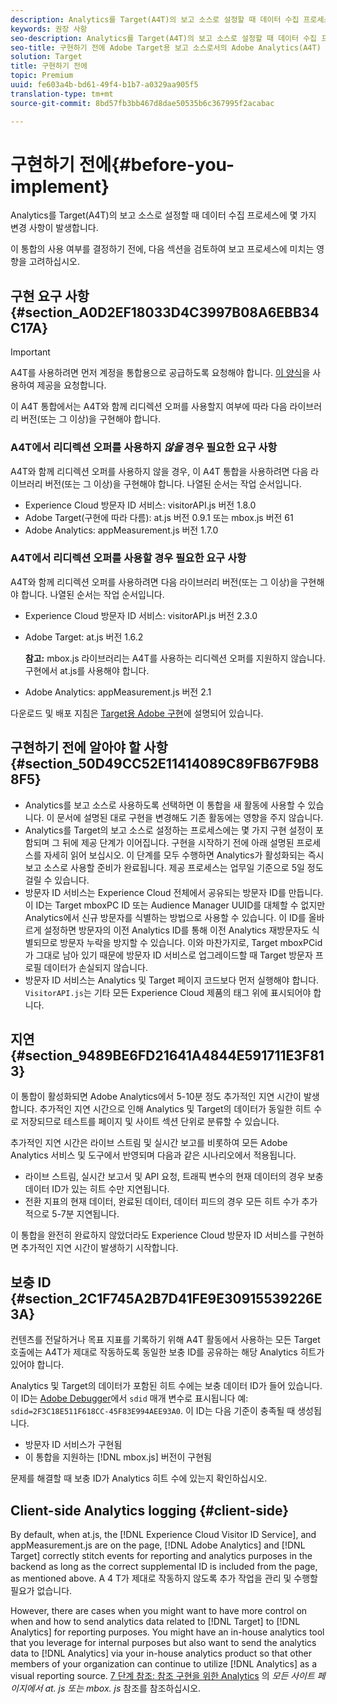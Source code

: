 ```yaml
---
description: Analytics를 Target(A4T)의 보고 소스로 설정할 때 데이터 수집 프로세스에 몇 가지 변경 사항이 발생합니다.
keywords: 권장 사항
seo-description: Analytics를 Target(A4T)의 보고 소스로 설정할 때 데이터 수집 프로세스에 몇 가지 변경 사항이 발생합니다.
seo-title: 구현하기 전에 Adobe Target용 보고 소스로서의 Adobe Analytics(A4T)
solution: Target
title: 구현하기 전에
topic: Premium
uuid: fe603a4b-bd61-49f4-b1b7-a0329aa905f5
translation-type: tm+mt
source-git-commit: 8bd57fb3bb467d8dae50535b6c367995f2acabac

---
```



# 구현하기 전에{#before-you-implement}

Analytics를 Target(A4T)의 보고 소스로 설정할 때 데이터 수집 프로세스에 몇 가지 변경 사항이 발생합니다.

이 통합의 사용 여부를 결정하기 전에, 다음 섹션을 검토하여 보고 프로세스에 미치는 영향을 고려하십시오.

## 구현 요구 사항 {#section_A0D2EF18033D4C3997B08A6EBB34C17A}

>[!IMPORTANT]
>
>A4T를 사용하려면 먼저 계정을 통합용으로 공급하도록 요청해야 합니다. [이 양식](https://www.adobe.com/go/audiences)을 사용하여 제공을 요청합니다.

이 A4T 통합에서는 A4T와 함께 리디렉션 오퍼를 사용할지 여부에 따라 다음 라이브러리 버전(또는 그 이상)을 구현해야 합니다.

### A4T에서 리디렉션 오퍼를 사용하지 *않을* 경우 필요한 요구 사항

A4T와 함께 리디렉션 오퍼를 사용하지 않을 경우, 이 A4T 통합을 사용하려면 다음 라이브러리 버전(또는 그 이상)을 구현해야 합니다. 나열된 순서는 작업 순서입니다.

* Experience Cloud 방문자 ID 서비스: visitorAPI.js 버전 1.8.0
* Adobe Target(구현에 따라 다름): at.js 버전 0.9.1 또는 mbox.js 버전 61
* Adobe Analytics: appMeasurement.js 버전 1.7.0

### A4T에서 리디렉션 오퍼를 사용할 경우 필요한 요구 사항

A4T와 함께 리디렉션 오퍼를 사용하려면 다음 라이브러리 버전(또는 그 이상)을 구현해야 합니다. 나열된 순서는 작업 순서입니다.

* Experience Cloud 방문자 ID 서비스: visitorAPI.js 버전 2.3.0
* Adobe Target: at.js 버전 1.6.2

   **참고:** mbox.js 라이브러리는 A4T를 사용하는 리디렉션 오퍼를 지원하지 않습니다. 구현에서 at.js를 사용해야 합니다.

* Adobe Analytics: appMeasurement.js 버전 2.1

다운로드 및 배포 지침은 [Target용 Adobe 구현](https://marketing.adobe.com/resources/help/en_US/target/a4t/c_a4timplementation.html)에 설명되어 있습니다.

## 구현하기 전에 알아야 할 사항 {#section_50D49CC52E11414089C89FB67F9B88F5}

* Analytics를 보고 소스로 사용하도록 선택하면 이 통합을 새 활동에 사용할 수 있습니다. 이 문서에 설명된 대로 구현을 변경해도 기존 활동에는 영향을 주지 않습니다.
* Analytics를 Target의 보고 소스로 설정하는 프로세스에는 몇 가지 구현 설정이 포함되며 그 뒤에 제공 단계가 이어집니다. 구현을 시작하기 전에 아래 설명된 프로세스를 자세히 읽어 보십시오. 이 단계를 모두 수행하면 Analytics가 활성화되는 즉시 보고 소스로 사용할 준비가 완료됩니다. 제공 프로세스는 업무일 기준으로 5일 정도 걸릴 수 있습니다.
* 방문자 ID 서비스는 Experience Cloud 전체에서 공유되는 방문자 ID를 만듭니다. 이 ID는 Target mboxPC ID 또는 Audience Manager UUID를 대체할 수 없지만 Analytics에서 신규 방문자를 식별하는 방법으로 사용할 수 있습니다. 이 ID를 올바르게 설정하면 방문자의 이전 Analytics ID를 통해 이전 Analytics 재방문자도 식별되므로 방문자 누락을 방지할 수 있습니다. 이와 마찬가지로, Target mboxPCid가 그대로 남아 있기 때문에 방문자 ID 서비스로 업그레이드할 때 Target 방문자 프로필 데이터가 손실되지 않습니다.
* 방문자 ID 서비스는 Analytics 및 Target 페이지 코드보다 먼저 실행해야 합니다. `VisitorAPI.js`는 기타 모든 Experience Cloud 제품의 태그 위에 표시되어야 합니다.

## 지연 {#section_9489BE6FD21641A4844E591711E3F813}

이 통합이 활성화되면 Adobe Analytics에서 5-10분 정도 추가적인 지연 시간이 발생합니다. 추가적인 지연 시간으로 인해 Analytics 및 Target의 데이터가 동일한 히트 수로 저장되므로 테스트를 페이지 및 사이트 섹션 단위로 분류할 수 있습니다.

추가적인 지연 시간은 라이브 스트림 및 실시간 보고를 비롯하여 모든 Adobe Analytics 서비스 및 도구에서 반영되며 다음과 같은 시나리오에서 적용됩니다.

* 라이브 스트림, 실시간 보고서 및 API 요청, 트래픽 변수의 현재 데이터의 경우 보충 데이터 ID가 있는 히트 수만 지연됩니다.
* 전환 지표의 현재 데이터, 완료된 데이터, 데이터 피드의 경우 모든 히트 수가 추가적으로 5-7분 지연됩니다.

이 통합을 완전히 완료하지 않았더라도 Experience Cloud 방문자 ID 서비스를 구현하면 추가적인 지연 시간이 발생하기 시작합니다.

## 보충 ID {#section_2C1F745A2B7D41FE9E30915539226E3A}

컨텐츠를 전달하거나 목표 지표를 기록하기 위해 A4T 활동에서 사용하는 모든 Target 호출에는 A4T가 제대로 작동하도록 동일한 보충 ID를 공유하는 해당 Analytics 히트가 있어야 합니다.

Analytics 및 Target의 데이터가 포함된 히트 수에는 보충 데이터 ID가 들어 있습니다. 이 ID는 [Adobe Debugger](https://marketing.adobe.com/resources/help/en_US/sc/implement/?f=debugger)에서 `sdid` 매개 변수로 표시됩니다 예: `sdid=2F3C18E511F618CC-45F83E994AEE93A0`. 이 ID는 다음 기준이 충족될 때 생성됩니다.

* 방문자 ID 서비스가 구현됨
* 이 통합을 지원하는 [!DNL mbox.js] 버전이 구현됨

문제를 해결할 때 보충 ID가 Analytics 히트 수에 있는지 확인하십시오.

## Client-side Analytics logging {#client-side}

By default, when at.js, the [!DNL Experience Cloud Visitor ID Service], and appMeasurement.js are on the page, [!DNL Adobe Analytics] and [!DNL Target] correctly stitch events for reporting and analytics purposes in the backend as long as the correct supplemental ID is included from the page, as mentioned above. A 4 T가 제대로 작동하지 않도록 추가 작업을 관리 및 수행할 필요가 없습니다.

However, there are cases when you might want to have more control on when and how to send analytics data related to [!DNL Target] to [!DNL Analytics] for reporting purposes. You might have an in-house analytics tool that you leverage for internal purposes but also want to send the analytics data to [!DNL Analytics] via your in-house analytics product so that other members of your organization can continue to utilize [!DNL Analytics] as a visual reporting source. [7 단계 참조: 참조 구현을 위한 Analytics](/help/c-integrating-target-with-mac/a4t/a4timplementation.md#step7) 의 *모든 사이트 페이지에서 at. js 또는 mbox. js* 참조를 참조하십시오.
